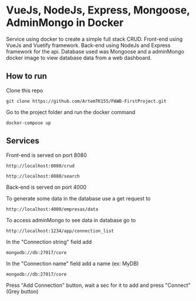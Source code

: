 # VueJs, NodeJs, Express, Mongoose, AdminMongo in Docker

Service using docker to create a simple full stack CRUD.
Front-end using VueJs and Vuetify framework.
Back-end using NodeJs and Express framework for the api.
Database used was Mongoose and a adminMongo docker image to view database data from a web dashboard.


## How to run

Clone this repo

```
git clone https://github.com/ArtemTK155/PAWB-FirstProject.git
```

Go to the project folder and run the docker command

```
docker-compose up
```

## Services

Front-end is served on port 8080

```
http://localhost:8080/crud
```

```
http://localhost:8080/search
```


Back-end is served on port 4000

To generate some data in the database use a get request to

```
http://localhost:4000/empresas/data
```

To access adminMongo to see data in database go to 

```
http://localhost:1234/app/connection_list
```

In the "Connection string" field add 

```
mongodb://db:27017/core
```

In the "Connection name" field add a name (ex: MyDB)

```
mongodb://db:27017/core
```
Press "Add Connection" button, wait a sec for it to add and press "Connect" (Grey button)
